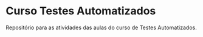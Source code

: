 # Curso Testes Automatizados

Repositório para as atividades das aulas do curso de Testes Automatizados.
